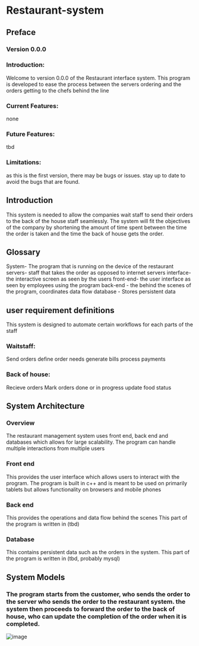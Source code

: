 # Restaurant-system
## Preface
  ###  Version 0.0.0
  ### Introduction:
  Welcome to version 0.0.0 of the Restaurant interface system. This program is developed to ease the process between the servers ordering and the orders getting to the chefs behind the line
  ### Current Features:
  none
  ### Future Features:
  tbd
  ### Limitations:
  as this is the first version, there may be bugs or issues. stay up to date to avoid the bugs that are found.
## Introduction
  This system is needed to allow the companies wait staff to send their orders to the back of the house staff seamlessly.
  The system will fit the objectives of the company by shortening the amount of time spent between the time the order is taken and the time the back of house gets the order.
## Glossary
  System- The program that is running on the device of the restaurant
  servers- staff that takes the order as opposed to internet servers
  interface- the interactive screen as seen by the users
  front-end- the user interface as seen by employees using the program
  back-end - the behind the scenes of the program, coordinates data flow
  database - Stores persistent data
## user requirement definitions
  This system is designed to automate certain workflows for each parts of the staff
  ### Waitstaff:
  Send orders
  define order needs
  generate bills
  process payments
  ### Back of house:
  Recieve orders
  Mark orders done or in progress
  update food status
## System Architecture
  ### Overview
  The restaurant management system uses front end, back end and databases which allows for large scalability. The program can handle multiple interactions from multiple users
  ### Front end
  This provides the user interface which allows users to interact with the program.
  The program is built in c++ and is meant to be used on primarily tablets but allows functionality on browsers and mobile phones
  ### Back end
  This provides the operations and data flow behind the scenes
  This part of the program is written in (tbd)
  ### Database
  This contains persistent data such as the orders in the system.
  This part of the program is written in (tbd, probably mysql)
## System Models
  ### The program starts from the customer, who sends the order to the server who sends the order to the restaurant system. the system then proceeds to forward the order to the back of house, who can update the completion of the order when it is completed.
  ![image](https://github.com/user-attachments/assets/fa393652-d07c-4959-af0d-df2546c43c47)
